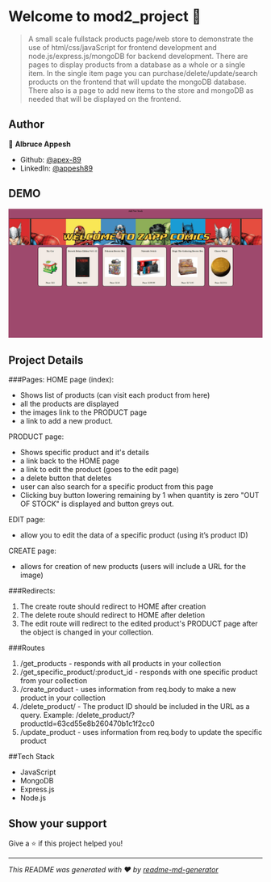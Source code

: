 # Welcome to mod2_project 👋

> A small scale fullstack products page/web store to demonstrate the use of html/css/javaScript for frontend development and node.js/express.js/mongoDB for backend development. There are pages to display products from a database as a whole or a single item. In the single item page you can purchase/delete/update/search products on the frontend that will update the mongoDB database. There also is a page to add new items to the store and mongoDB as needed that will be displayed on the frontend.

## Author

👤 **Albruce Appesh**

* Github: [@apex-89](https://github.com/apex-89)
* LinkedIn: [@appesh89](https://linkedin.com/in/appesh89)

## DEMO

![page demo](./public/demo/mod2_store.gif)

## Project Details

###Pages:
HOME page (index):

- Shows list of products (can visit each product from here)
- all the products are displayed
- the images link to the PRODUCT page
- a link to add a new product.

PRODUCT page:

- Shows specific product and it's details
- a link back to the HOME page
- a link to edit the product (goes to the edit page)
- a delete button that deletes
- user can also search for a specific product from this page
- Clicking buy button lowering remaining by 1 when quantity is zero "OUT OF STOCK" is displayed and button greys out.

EDIT page:

- allow you to edit the data of a specific product (using it’s product ID)

CREATE page:

- allows for creation of new products (users will include a URL for the image)

###Redirects:

1. The create route should redirect to HOME after creation
2. The delete route should redirect to HOME after deletion
3. The edit route will redirect to the edited product's PRODUCT page after the object is changed in your collection.

###Routes

1. /get_products - responds with all products in your collection
2. /get_specific_product/:product_id - responds with one specific product from your collection
3. /create_product - uses information from req.body to make a new product in your collection
4. /delete_product/ - The product ID should be included in the URL as a query. Example: /delete_product/?productId=63cd55e8b260470b1c1f2cc0
5. /update_product - uses information from req.body to update the specific product

##Tech Stack

- JavaScript
- MongoDB
- Express.js
- Node.js

## Show your support

Give a ⭐️ if this project helped you!


***
_This README was generated with ❤️ by [readme-md-generator](https://github.com/kefranabg/readme-md-generator)_